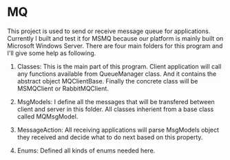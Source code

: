 # MQ
This project is used to send or receive message queue for applications. Currently I built and test it for MSMQ because our platform is mainly built on Microsoft Windows Server. There are four main folders for this program and I'll give some help as following.

1. Classes: This is the main part of this program. Client application will call any functions available from QueueManager class. And it contains the abstract object MQClientBase. Finally the concrete class will be MSMQClient or RabbitMQClient.

2. MsgModels: I define all the messages that will be transfered between client and server in this folder. All classes inherient from a base class called MQMsgModel.

3. MessageAction: All receiving applications will parse MsgModels object they received and decide what to do next based on this property.

4. Enums: Defined all kinds of enums needed here.

